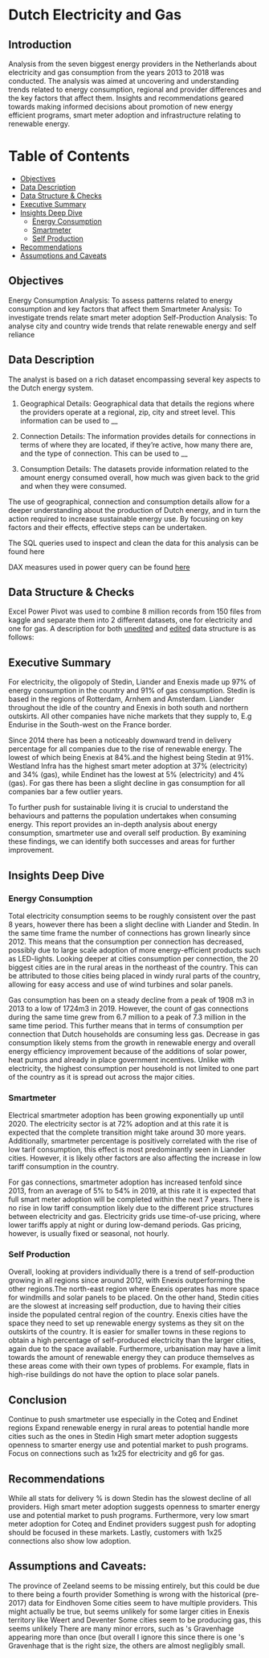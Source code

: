 # Dutch Electricity and Gas

## Introduction
Analysis from the seven biggest energy providers in the Netherlands about electricity and gas consumption from the years 2013 to 2018 was conducted. The analysis was aimed at uncovering and understanding trends related to energy consumption, regional and provider differences and the key factors that affect them. Insights and recommendations geared towards making informed decisions about promotion of new energy efficient programs, smart meter adoption and infrastructure relating to renewable energy.

# Table of Contents

- [Objectives](#Objectives)
- [Data Description](#Data_Description)
- [Data Structure & Checks](#Data_Structure_&_Checks)
- [Executive Summary](#Executive_Summary)
- [Insights Deep Dive](#Insights_Deep_Dive)
  - [Energy Consumption](#Energy_Consumption)
  - [Smartmeter](#Smartmeter)
  - [Self Production](#Self_Production)
- [Recommendations](#Recommendations)
- [Assumptions and Caveats](#Assumptions_and_Caveats)

## Objectives
Energy Consumption Analysis: To assess patterns related to energy consumption and key factors that affect them
Smartmeter Analysis:  To investigate trends relate smart meter adoption
Self-Production Analysis: To analyse city and country wide trends that relate renewable energy and self reliance

## Data Description
The analyst is based on a rich dataset encompassing several key aspects to the Dutch energy system.
1. Geographical Details: Geographical data that details the regions where the providers operate at a regional, zip, city and street level. This information can be used to __

2. Connection Details: The information provides details for connections in terms of where they are located, if they’re active, how many there are, and the type of connection. This can be used to __

3. Consumption Details: The datasets provide information related to the amount energy consumed overall, how much was given back to the grid and when they were consumed.

The use of geographical, connection and consumption details allow for a deeper understanding about the production of Dutch energy, and in turn the action required to increase sustainable energy use. By focusing on key factors and their effects, effective steps can be undertaken. 

The SQL queries used to inspect and clean the data for this analysis can be found here

DAX measures used in power query can be found [here](assets/DAX/)

## Data Structure & Checks
Excel Power Pivot was used to combine 8 million records from 150 files from kaggle and separate them into 2 different datasets, one for electricity and one for gas. A description for both [unedited](assets/ERD/unedited/) and [edited](assets/ERD/edited/ERD_Dutch.png/) data structure is as follows:

## Executive Summary

For electricity, the oligopoly of Stedin, Liander and Enexis made up 97% of energy consumption in the country and 91% of gas consumption. Stedin is based in the regions of Rotterdam, Arnhem and Amsterdam. Liander throughout the idle of the country and Enexis in both south and northern outskirts. All other companies have niche markets that they supply to, E.g Endurise in the South-west on the France border.

Since 2014 there has been a noticeably downward trend in delivery percentage for all companies due to the rise of renewable energy. The lowest of which being Enexis at 84%.and the highest being Stedin at 91%. Westland Infra has the highest smart meter adoption at 37% (electricity) and 34% (gas), while Endinet has the lowest at 5% (electricity)  and 4% (gas). For gas there has been a slight decline in gas consumption for all companies bar a few outlier years.

To further push for sustainable living it is crucial to understand the behaviours and patterns the population undertakes when consuming energy. This report provides an in-depth analysis about energy consumption, smartmeter use and overall self production. By examining these findings, we can identify both successes and areas for further improvement.

## Insights Deep Dive
### Energy Consumption

Total electricity consumption seems to be roughly consistent over the past 8 years, however there has been a slight decline with Liander and Stedin. In the same time frame the number of connections has grown linearly since 2012. This means that the consumption per connection has decreased, possibly due to large scale adoption of more energy-efficient products such as LED-lights. Looking deeper at cities consumption per connection, the 20 biggest cities are in the rural areas in the northeast of the country. This can be attributed to those cities being placed in windy rural parts of the country, allowing for easy access and use of wind turbines and solar panels.

Gas consumption has been on a steady decline from a peak of 1908 m3 in 2013 to a low of 1724m3 in 2019. However, the count of gas connections during the same time grew from 6.7 million to a peak of 7.3 million in the same time period. This further means that in terms of consumption per connection that Dutch households are consuming less gas. Decrease in gas consumption likely stems from the growth in renewable energy and overall energy efficiency improvement because of the additions of solar power, heat pumps and already in place government incentives. Unlike with electricity, the highest consumption per household is not limited to one part of the country as it is spread out across the major cities.

### Smartmeter
Electrical smartmeter adoption has been growing exponentially up until 2020. The electricity sector is at 72% adoption and at this rate it is expected that the complete transition might take around 30 more years. Additionally, smartmeter percentage is positively correlated with the rise of low tarif consumption, this effect is most predominantly seen in Liander cities. However, it is likely other factors are also affecting the increase in low tariff consumption in the country.

For gas connections, smartmeter adoption has increased tenfold since 2013, from an average of 5% to 54% in 2019, at this rate it is expected that full smart meter adoption will be completed within the next 7 years. There is no rise in low tariff consumption likely due to the different price structures between electricity and gas. Electricity grids use time-of-use pricing, where lower tariffs apply at night or during low-demand periods. Gas pricing, however, is usually fixed or seasonal, not hourly.

### Self Production
Overall, looking at providers individually there is a trend of self-production growing in all regions since around 2012, with Enexis outperforming the other regions.The north-east region where Enexis operates has more space for windmills and solar panels to be placed. On the other hand, Stedin cities are the slowest at increasing self production, due to having their cities inside the populated central region of the country. Enexis cities have the space they need to set up renewable energy systems as they sit on the outskirts of the country. It is easier for smaller towns in these regions to obtain a high percentage of self-produced electricity than the larger cities, again due to the space available. Furthermore, urbanisation may have a limit towards the amount of renewable energy they can produce themselves as these areas come with their own types of problems. For example, flats in high-rise buildings do not have the option to place solar panels.

## Conclusion
Continue to push smartmeter use especially in the Coteq and Endinet regions
Expand renewable energy in rural areas to potential handle more cities such as the ones in Stedin
High smart meter adoption suggests openness to smarter energy use and potential market to push programs. Focus on connections such as 1x25 for electricity and g6 for gas.

## Recommendations
While all stats for delivery % is down Stedin has the slowest decline of all providers. High smart meter adoption suggests openness to smarter energy use and potential market to push programs. Furthermore, very low smart meter adoption for Coteq and Endinet providers suggest push for adopting should be focused in these markets. 
Lastly, customers with 1x25 connections also show low adoption.

## Assumptions and Caveats:
The province of Zeeland seems to be missing entirely, but this could be due to there being a fourth provider
Something is wrong with the historical (pre-2017) data for Eindhoven
Some cities seem to have multiple providers. This might actually be true, but seems unlikely for some larger cities in Enexis territory like Weert and Deventer
Some cities seem to be producing gas, this seems unlikely
There are many minor errors, such as 's Gravenhage appearing more than once (but overall I ignore this since there is one 's Gravenhage that is the right size, the others are almost negligibly small.
